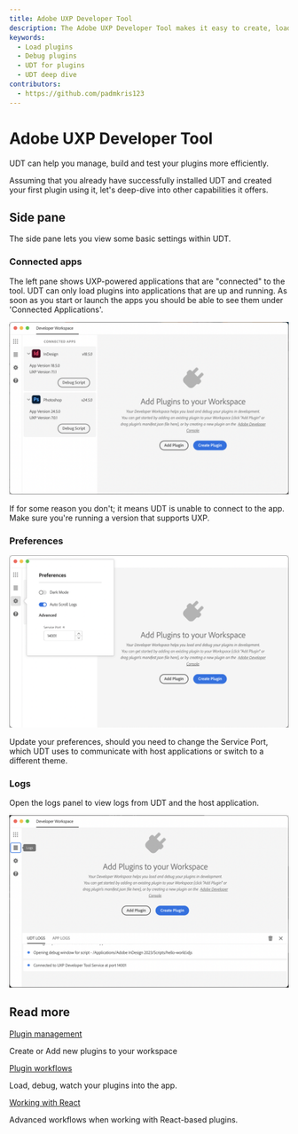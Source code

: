 ```yaml
---
title: Adobe UXP Developer Tool
description: The Adobe UXP Developer Tool makes it easy to create, load, debug, and package UXP-based plugins.
keywords:
  - Load plugins
  - Debug plugins
  - UDT for plugins
  - UDT deep dive
contributors:
  - https://github.com/padmkris123
---
```


# Adobe UXP Developer Tool

UDT can help you manage, build and test your plugins more efficiently.

Assuming that you already have successfully installed UDT and created your first plugin using it, let's deep-dive into other capabilities it offers.

## Side pane

The side pane lets you view some basic settings within UDT.

### Connected apps

The left pane shows UXP-powered applications that are "connected" to the tool. UDT can only load plugins into applications that are up and running. As soon as you start or launch the apps you should be able to see them under 'Connected Applications'.

![Example of connected apps](./images/connected-apps.png)

If for some reason you don't; it means UDT is unable to connect to the app. Make sure you're running a version that supports UXP.

### Preferences

![UDT gear icon sheet](./images/udt-gear-icon.png)

Update your preferences, should you need to change the Service Port, which UDT uses to communicate with host applications or switch to a different theme.

### Logs

Open the logs panel to view logs from UDT and the host application.

![UDT logs](./images/udt-logs.png)

## Read more

<DiscoverBlock slots="link, text"/>

[Plugin management](plugin-management.md)

Create or Add new plugins to your workspace

<DiscoverBlock slots="link, text"/>

[Plugin workflows](plugin-workflows.md)

Load, debug, watch your plugins into the app.

<DiscoverBlock slots="link, text"/>

[Working with React](working-with-react.md)

Advanced workflows when working with React-based plugins.
